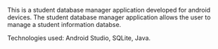 This is a student database manager application developed for android devices.
The student database manager application allows the user to manage a student information databse.

Technologies used: Android Studio, SQLite, Java.
